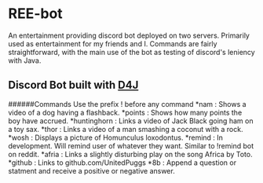 # REE-bot
An entertainment providing discord bot deployed on two servers. Primarily used as entertainment for my friends and I. Commands are fairly straightforward, with the main use of the bot as testing of discord's leniency with Java.
## Discord Bot built with [D4J](https://github.com/Discord4J/Discord4J)
######Commands
Use the prefix ! before any command
*nam : Shows a video of a dog having a flashback.
*points : Shows how many points the boy have accrued.
*huntinghorn : Links a video of Jack Black going ham on a toy sax.
*thor : Links a video of a man smashing a coconut with a rock.
*wosh : Displays a picture of Homunculus loxodontus.
*remind : In development. Will remind user of whatever they want. Similar to !remind bot on reddit.
*afria : Links a slightly disturbing play on the song Africa by Toto.
*github : Links to github.com/UnitedPuggs
*8b : Append a question or statment and receive a positive or negative answer.
